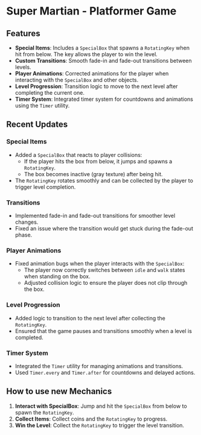 # Super Martian - Platformer Game

## Features

- **Special Items**: Includes a `SpecialBox` that spawns a `RotatingKey` when hit from below. The key allows the player to win the level.
- **Custom Transitions**: Smooth fade-in and fade-out transitions between levels.
- **Player Animations**: Corrected animations for the player when interacting with the `SpecialBox` and other objects.
- **Level Progression**: Transition logic to move to the next level after completing the current one.
- **Timer System**: Integrated timer system for countdowns and animations using the `Timer` utility.

## Recent Updates

### Special Items
- Added a `SpecialBox` that reacts to player collisions:
  - If the player hits the box from below, it jumps and spawns a `RotatingKey`.
  - The box becomes inactive (gray texture) after being hit.
- The `RotatingKey` rotates smoothly and can be collected by the player to trigger level completion.

### Transitions
- Implemented fade-in and fade-out transitions for smoother level changes.
- Fixed an issue where the transition would get stuck during the fade-out phase.

### Player Animations
- Fixed animation bugs when the player interacts with the `SpecialBox`:
  - The player now correctly switches between `idle` and `walk` states when standing on the box.
  - Adjusted collision logic to ensure the player does not clip through the box.

### Level Progression
- Added logic to transition to the next level after collecting the `RotatingKey`.
- Ensured that the game pauses and transitions smoothly when a level is completed.

### Timer System
- Integrated the `Timer` utility for managing animations and transitions.
- Used `Timer.every` and `Timer.after` for countdowns and delayed actions.

## How to use new Mechanics

1. **Interact with SpecialBox**: Jump and hit the `SpecialBox` from below to spawn the `RotatingKey`.
2. **Collect Items**: Collect coins and the `RotatingKey` to progress.
3. **Win the Level**: Collect the `RotatingKey` to trigger the level transition.
